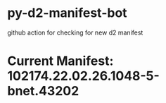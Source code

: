 # py-d2-manifest-bot
github action for checking for new d2 manifest

# Current Manifest: 102174.22.02.26.1048-5-bnet.43202